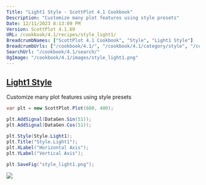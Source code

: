 ```yaml
---
Title: "Light1 Style - ScottPlot 4.1 Cookbook"
Description: "Customize many plot features using style presets"
Date: 12/11/2023 8:13:09 PM
Version: ScottPlot 4.1.69
URL: /cookbook/4.1/recipes/style_light1/
BreadcrumbNames: ["ScottPlot 4.1 Cookbook", "Style", "Light1 Style"]
BreadcrumbUrls: ["/cookbook/4.1/", "/cookbook/4.1/category/style", "/cookbook/4.1/recipes/style_light1/"]
SearchUrl: "/cookbook/4.1/search/"
OgImage: "/cookbook/4.1/images/style_light1.png"
---
```


<h2><a id='light1-style' href='/cookbook/4.1/recipes/style_light1/'>Light1 Style</a></h2>

Customize many plot features using style presets

```cs
var plt = new ScottPlot.Plot(600, 400);

plt.AddSignal(DataGen.Sin(51));
plt.AddSignal(DataGen.Cos(51));

plt.Style(Style.Light1);
plt.Title("Style.Light1");
plt.XLabel("Horizontal Axis");
plt.YLabel("Vertical Axis");

plt.SaveFig("style_light1.png");
```

<img src='../../images/style_light1.png' class='d-block mx-auto my-5' />



